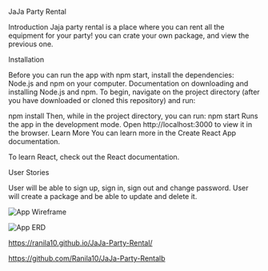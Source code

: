 JaJa Party Rental

Introduction 
Jaja party rental is a place where you can rent all the equipment for your party! you can crate your own package, and view the previous one.


Installation 

Before you can run the app with npm start, install the dependencies: Node.js and npm on your computer.
Documentation on downloading and installing Node.js and npm. To begin, navigate on the project directory (after you have downloaded or cloned this repository) and run:

npm install
Then, while in the project directory, you can run:
npm start
Runs the app in the development mode.
Open http://localhost:3000 to view it in the browser.
Learn More
You can learn more in the Create React App documentation.

To learn React, check out the React documentation.

User Stories

User will be able to sign up, sign in, sign out and change password.
User will create a package and be able to update and delete it.


![App Wireframe](https://i.imgur.com/xLLKtko.png)

![App ERD](https://i.imgur.com/iCemSKW.png)

https://ranila10.github.io/JaJa-Party-Rental/

https://github.com/Ranila10/JaJa-Party-Rentalb